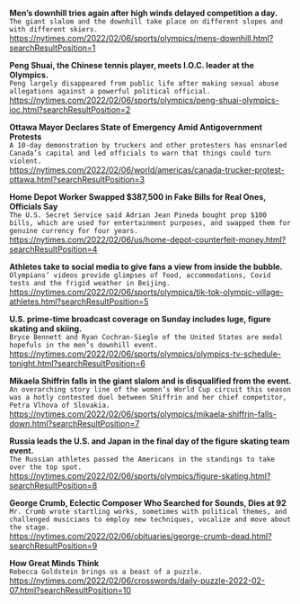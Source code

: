**Men’s downhill tries again after high winds delayed competition a day.**\
`The giant slalom and the downhill take place on different slopes and with different skiers.`\
https://nytimes.com/2022/02/06/sports/olympics/mens-downhill.html?searchResultPosition=1

**Peng Shuai, the Chinese tennis player, meets I.O.C. leader at the Olympics.**\
`Peng largely disappeared from public life after making sexual abuse allegations against a powerful political official.`\
https://nytimes.com/2022/02/06/sports/olympics/peng-shuai-olympics-ioc.html?searchResultPosition=2

**Ottawa Mayor Declares State of Emergency Amid Antigovernment Protests**\
`A 10-day demonstration by truckers and other protesters has ensnarled Canada’s capital and led officials to warn that things could turn violent.`\
https://nytimes.com/2022/02/06/world/americas/canada-trucker-protest-ottawa.html?searchResultPosition=3

**Home Depot Worker Swapped $387,500 in Fake Bills for Real Ones, Officials Say**\
`The U.S. Secret Service said Adrian Jean Pineda bought prop $100 bills, which are used for entertainment purposes, and swapped them for genuine currency for four years.`\
https://nytimes.com/2022/02/06/us/home-depot-counterfeit-money.html?searchResultPosition=4

**Athletes take to social media to give fans a view from inside the bubble.**\
`Olympians’ videos provide glimpses of food, accommodations, Covid tests and the frigid weather in Beijing.`\
https://nytimes.com/2022/02/06/sports/olympics/tik-tok-olympic-village-athletes.html?searchResultPosition=5

**U.S. prime-time broadcast coverage on Sunday includes luge, figure skating and skiing.**\
`Bryce Bennett and Ryan Cochran-Siegle of the United States are medal hopefuls in the men’s downhill event.`\
https://nytimes.com/2022/02/06/sports/olympics/olympics-tv-schedule-tonight.html?searchResultPosition=6

**Mikaela Shiffrin falls in the giant slalom and is disqualified from the event.**\
`An overarching story line of the women’s World Cup circuit this season was a hotly contested duel between Shiffrin and her chief competitor, Petra Vlhova of Slovakia.`\
https://nytimes.com/2022/02/06/sports/olympics/mikaela-shiffrin-falls-down.html?searchResultPosition=7

**Russia leads the U.S. and Japan in the final day of the figure skating team event.**\
`The Russian athletes passed the Americans in the standings to take over the top spot.`\
https://nytimes.com/2022/02/06/sports/olympics/figure-skating.html?searchResultPosition=8

**George Crumb, Eclectic Composer Who Searched for Sounds, Dies at 92**\
`Mr. Crumb wrote startling works, sometimes with political themes, and challenged musicians to employ new techniques, vocalize and move about the stage.`\
https://nytimes.com/2022/02/06/obituaries/george-crumb-dead.html?searchResultPosition=9

**How Great Minds Think**\
`Rebecca Goldstein brings us a beast of a puzzle.`\
https://nytimes.com/2022/02/06/crosswords/daily-puzzle-2022-02-07.html?searchResultPosition=10

